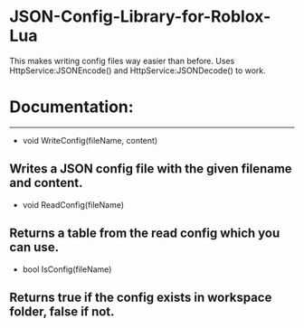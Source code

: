 # JSON-Config-Library-for-Roblox-Lua
This makes writing config files way easier than before. Uses HttpService:JSONEncode() and HttpService:JSONDecode() to work.

# Documentation:
---
* void WriteConfig(fileName, content)

Writes a JSON config file with the given filename and content.
---

* void ReadConfig(fileName)

Returns a table from the read config which you can use.
---
* bool IsConfig(fileName)

Returns true if the config exists in workspace folder, false if not.
---

